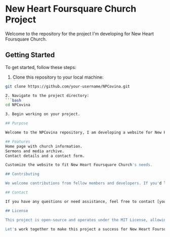 # New Heart Foursquare Church Project

Welcome to the repository for the project I'm developing for New Heart Foursquare Church.

## Getting Started

To get started, follow these steps:

1. Clone this repository to your local machine:

```bash
git clone https://github.com/your-username/NPCovina.git

2. Navigate to the project directory:
```bash
cd NPCovina

3. Begin working on your project.

## Purpose

Welcome to the NPCovina repository, I am developing a website for New Heart Foursquare Church. This website is designed to help us connect with our congregation, share information about our services and events, and reach out to our community.

## Features
Home page with church information.
Sermons and media archive.
Contact details and a contact form.

Customize the website to fit New Heart Foursquare Church's needs.

## Contributing

We welcome contributions from fellow members and developers. If you'd like to contribute or have ideas to improve the project, please reach out to the project leads or submit your suggestions.

## Contact

If you have any questions or need assistance, feel free to contact [your contact information or a team lead's information].

## License

This project is open-source and operates under the MIT License, allowing for modification and distribution with appropriate attribution.

Let's work together to make this project a success for New Heart Foursquare Church!
